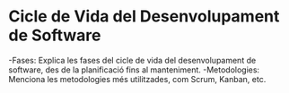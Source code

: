 # Cicle de Vida del Desenvolupament de Software
-Fases: Explica les fases del cicle de vida del desenvolupament de software, des de la planificació fins al manteniment.
-Metodologies: Menciona les metodologies més utilitzades, com Scrum, Kanban, etc.
